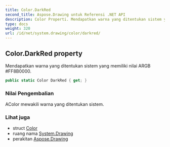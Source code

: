 ```yaml
---
title: Color.DarkRed
second_title: Aspose.Drawing untuk Referensi .NET API
description: Color Properti. Mendapatkan warna yang ditentukan sistem yang memiliki nilai ARGB FF8B0000.
type: docs
weight: 320
url: /id/net/system.drawing/color/darkred/
---
```

## Color.DarkRed property

Mendapatkan warna yang ditentukan sistem yang memiliki nilai ARGB #FF8B0000.

```csharp
public static Color DarkRed { get; }
```

### Nilai Pengembalian

AColor mewakili warna yang ditentukan sistem.

### Lihat juga

* struct [Color](../)
* ruang nama [System.Drawing](../../color/)
* perakitan [Aspose.Drawing](../../../)


